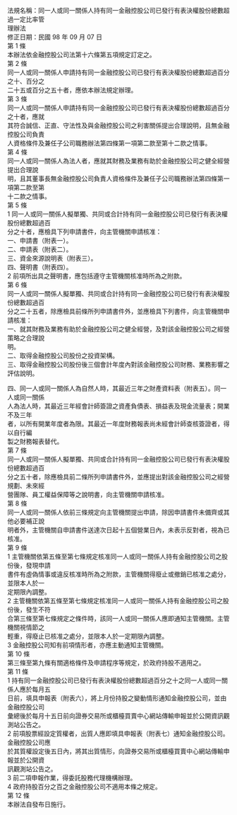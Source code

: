 法規名稱：同一人或同一關係人持有同一金融控股公司已發行有表決權股份總數超過一定比率管  
理辦法  
修正日期：民國 98 年 09 月 07 日  
第 1 條  
本辦法依金融控股公司法第十六條第五項規定訂定之。  
第 2 條  
同一人或同一關係人申請持有同一金融控股公司已發行有表決權股份總數超過百分之十、百分之  
二十五或百分之五十者，應依本辦法規定辦理。  
第 3 條  
同一人或同一關係人申請持有同一金融控股公司已發行有表決權股份總數超過百分之十者，應就  
其符合誠信、正直、守法性及與金融控股公司之利害關係提出合理說明，且無金融控股公司負責  
人資格條件及兼任子公司職務辦法第四條第一項第二款至第十二款之情事。  
第 4 條  
同一人或同一關係人為法人者，應就其財務及業務有助於金融控股公司之健全經營提出合理說  
明，且其董事長無金融控股公司負責人資格條件及兼任子公司職務辦法第四條第一項第二款至第  
十二款之情事。  
第 5 條  
1 同一人或同一關係人擬單獨、共同或合計持有同一金融控股公司已發行有表決權股份總數超過百  
分之十者，應檢具下列申請書件，向主管機關申請核准：  
一、申請書（附表一）。  
二、申請表（附表二）。  
三、資金來源說明表（附表三）。  
四、聲明書（附表四）。  
2 前項所出具之聲明書，應包括遵守主管機關核准時所為之附款。  
第 6 條  
同一人或同一關係人擬單獨、共同或合計持有同一金融控股公司已發行有表決權股份總數超過百  
分之二十五者，除應檢具前條所列申請書件外，並應檢具下列書件，向主管機關申請核准：  
一、就其財務及業務有助於金融控股公司之健全經營，及對該金融控股公司之經營策略之合理說  
明。  
二、取得金融控股公司股份之投資架構。  
三、取得金融控股公司股份後三個會計年度內對該金融控股公司財務、業務影響之評估說明。  


四、同一人或同一關係人為自然人時，其最近三年之財產資料表（附表五）。同一人或同一關係  
人為法人時，其最近三年經會計師簽證之資產負債表、損益表及現金流量表；開業不及三年  
者，以所有開業年度者為限。其最近一年度財務報表尚未經會計師查核簽證者，得以自行編  
製之財務報表替代。  
第 7 條  
同一人或同一關係人擬單獨、共同或合計持有同一金融控股公司已發行有表決權股份總數超過百  
分之五十者，除應檢具前二條所列申請書件外，並應提出對該金融控股公司之經營規劃、未來經  
營團隊、員工權益保障等之說明書，向主管機關申請核准。  
第 8 條  
同一人或同一關係人依前三條規定向主管機關提出申請，除因申請書件未備齊或其他必要補正說  
明者外，主管機關自申請書件送達次日起十五個營業日內，未表示反對者，視為已核准。  
第 9 條  
1 主管機關依第五條至第七條規定核准同一人或同一關係人持有金融控股公司之股份後，發現申請  
書件有虛偽情事或違反核准時所為之附款，主管機關得廢止或撤銷已核准之處分，並限本人於一  
定期限內調整。  
2 主管機關依第五條至第七條規定核准同一人或同一關係人持有金融控股公司之股份後，發生不符  
合第三條至第七條規定之條件時，該同一人或同一關係人應即通知主管機關。主管機關視情節之  
輕重，得廢止已核准之處分，並限本人於一定期限內調整。  
3 金融控股公司知有前項情形者，亦應主動通知主管機關。  
第 10 條  
第三條至第九條有關適格條件及申請程序等規定，於政府持股不適用之。  
第 11 條  
1 持有同一金融控股公司已發行有表決權股份總數超過百分之十之同一人或同一關係人應於每月五  
日前，填具申報表（附表六），將上月份持股之變動情形通知金融控股公司，並由金融控股公司  
彙總後於每月十五日前向證券交易所或櫃檯買賣中心網站傳輸申報並於公開資訊觀測站公告之。  
2 前項股票經設定質權者，出質人應即填具申報表（附表七）通知金融控股公司。金融控股公司應  
於其質權設定後五日內，將其出質情形，向證券交易所或櫃檯買賣中心網站傳輸申報並於公開資  
訊觀測站公告之。  
3 前二項申報作業，得委託股務代理機構辦理。  
4 政府持股百分之百之金融控股公司不適用本條之規定。  
第 12 條  
本辦法自發布日施行。  


